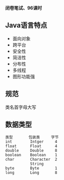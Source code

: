 **闭卷笔试、96课时**

## Java语言特点
- 面向对象
- 跨平台
- 安全性
- 简洁性
- 分布性
- 多线程
- 图形功能强

## 规范
类名首字母大写

## 数据类型
```
类型       包装类     字节
int        Intger     4
float      Float      4
double     Double     8
boolean    Boolean    1
char       Character  2
           String
byte       Byte       1
long       Long       8
```